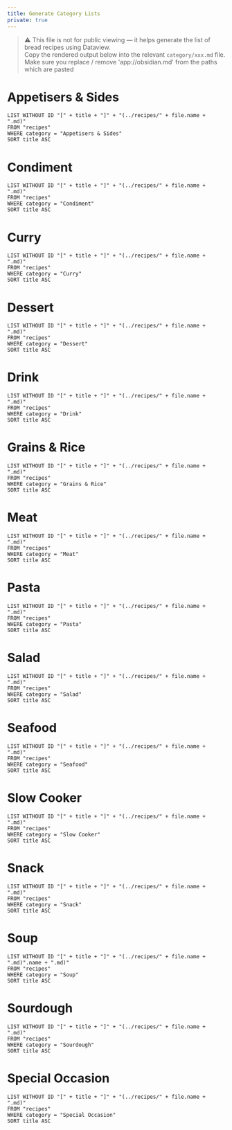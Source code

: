 ```yaml
---
title: Generate Category Lists
private: true
---
```


> ⚠️ This file is not for public viewing — it helps generate the list of bread recipes using Dataview.  
> Copy the rendered output below into the relevant `category/xxx.md` file. 
> Make sure you replace / remove 'app://obsidian.md' from the paths which are pasted


# Appetisers & Sides

```dataview
LIST WITHOUT ID "[" + title + "]" + "(../recipes/" + file.name + ".md)"
FROM "recipes"
WHERE category = "Appetisers & Sides"
SORT title ASC
```

# Condiment

```dataview
LIST WITHOUT ID "[" + title + "]" + "(../recipes/" + file.name + ".md)"
FROM "recipes"
WHERE category = "Condiment"
SORT title ASC
```

# Curry

```dataview
LIST WITHOUT ID "[" + title + "]" + "(../recipes/" + file.name + ".md)"
FROM "recipes"
WHERE category = "Curry"
SORT title ASC
```

# Dessert

```dataview
LIST WITHOUT ID "[" + title + "]" + "(../recipes/" + file.name + ".md)"
FROM "recipes"
WHERE category = "Dessert"
SORT title ASC
```

# Drink

```dataview
LIST WITHOUT ID "[" + title + "]" + "(../recipes/" + file.name + ".md)"
FROM "recipes"
WHERE category = "Drink"
SORT title ASC
```

# Grains & Rice

```dataview
LIST WITHOUT ID "[" + title + "]" + "(../recipes/" + file.name + ".md)"
FROM "recipes"
WHERE category = "Grains & Rice"
SORT title ASC
```

# Meat

```dataview
LIST WITHOUT ID "[" + title + "]" + "(../recipes/" + file.name + ".md)"
FROM "recipes"
WHERE category = "Meat"
SORT title ASC
```

# Pasta

```dataview
LIST WITHOUT ID "[" + title + "]" + "(../recipes/" + file.name + ".md)"
FROM "recipes"
WHERE category = "Pasta"
SORT title ASC
```

# Salad

```dataview
LIST WITHOUT ID "[" + title + "]" + "(../recipes/" + file.name + ".md)"
FROM "recipes"
WHERE category = "Salad"
SORT title ASC
```

# Seafood

```dataview
LIST WITHOUT ID "[" + title + "]" + "(../recipes/" + file.name + ".md)"
FROM "recipes"
WHERE category = "Seafood"
SORT title ASC
```

# Slow Cooker

```dataview
LIST WITHOUT ID "[" + title + "]" + "(../recipes/" + file.name + ".md)"
FROM "recipes"
WHERE category = "Slow Cooker"
SORT title ASC
```

# Snack

```dataview
LIST WITHOUT ID "[" + title + "]" + "(../recipes/" + file.name + ".md)"
FROM "recipes"
WHERE category = "Snack"
SORT title ASC
```

# Soup

```dataview
LIST WITHOUT ID "[" + title + "]" + "(../recipes/" + file.name + ".md)".name + ".md)"
FROM "recipes"
WHERE category = "Soup"
SORT title ASC
```

# Sourdough

```dataview
LIST WITHOUT ID "[" + title + "]" + "(../recipes/" + file.name + ".md)"
FROM "recipes"
WHERE category = "Sourdough"
SORT title ASC
```

# Special Occasion

```dataview
LIST WITHOUT ID "[" + title + "]" + "(../recipes/" + file.name + ".md)"
FROM "recipes"
WHERE category = "Special Occasion"
SORT title ASC
```